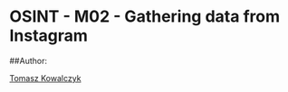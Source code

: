 OSINT - M02 - Gathering data from Instagram
===========================================

##Author:

[Tomasz Kowalczyk](http://kownet.info)